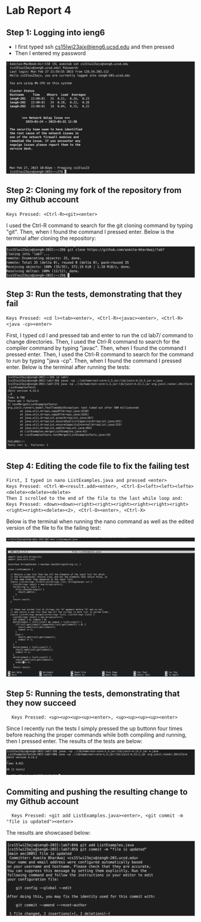 # Lab Report 4

## Step 1: Logging into ieng6

- I first typed ssh cs15lwi23ajx@ieng6.ucsd.edu and then pressed <enter>
- Then I entered my password

![Image](loggingin.jpg) 
  
## Step 2: Cloning my fork of the repository from my Github account
  
    Keys Pressed: <Ctrl-R><git><enter>
  
I used the Ctrl-R command to search for the git cloning command by typing "git". Then, when I found the command I pressed enter. Below is the terminal after cloning the repository:
  
![Image](cloning.jpg)
  

## Step 3: Run the tests, demonstrating that they fail

    Keys Pressed: <cd l><tab><enter>, <Ctrl-R><javac><enter>, <Ctrl-R><java -cp><enter>

First, I typed cd l and pressed tab and enter to run the cd lab7/ command to change directories.
Then, I used the Ctrl-R command to search for the compiler command by typing "javac". Then, when I found the command I pressed enter.
Then, I used the Ctrl-R command to search for the command to run by typing "java -cp". Then, when I found the command I pressed enter. 
Below is the terminal after running the tests:
  
![Image](runningtests.jpg)

## Step 4: Editing the code file to fix the failing test

    First, I typed in nano ListExamples.java and pressed <enter>
    Keys Pressed: <Ctrl-W><result.add><enter>, <Ctrl-E><left><left><lefte><delete><delete><delete>
    Then I scrolled to the end of the file to the last while loop and:
    Keys Pressed: <down><down><right><right><right><right><right><right><right><right><delete><2>, <Ctrl-O><enter>, <Ctrl-X>
  
Below is the terminal when running the nano command as well as the edited version of the file to fix the failing test:
  
  ![Image](nano.jpg)
  
  ![Image](nanofull.jpg)
  

## Step 5: Running the tests, demonstrating that they now succeed
  
      Keys Pressed: <up><up><up><up><enter>, <up><up><up><up><enter>
 
Since I recently run the tests I simply pressed the up buttonn four times before reaching the proper commands while both compiling and running, then I pressed enter. The results of the tests are below:
  
  ![Image](successfull.jpg)

  
  ## Commiting and pushing the resulting change to my Github account
 
      Keys Pressed: <git add ListExamples.java><enter>, <git commit -m "file is updated"><enter>
  
  The results are showcased below:

  ![Image](laststep.jpg)
